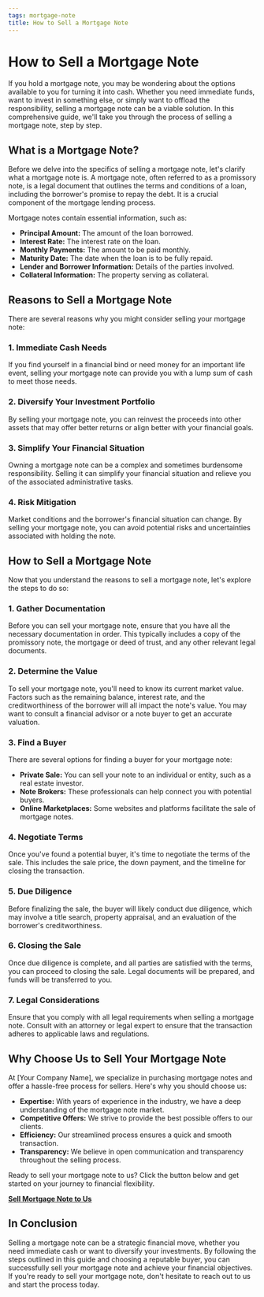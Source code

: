 ```yaml
---
tags: mortgage-note
title: How to Sell a Mortgage Note
---
```


# How to Sell a Mortgage Note

If you hold a mortgage note, you may be wondering about the options available to you for turning it into cash. Whether you need immediate funds, want to invest in something else, or simply want to offload the responsibility, selling a mortgage note can be a viable solution. In this comprehensive guide, we'll take you through the process of selling a mortgage note, step by step.

## What is a Mortgage Note?

Before we delve into the specifics of selling a mortgage note, let's clarify what a mortgage note is. A mortgage note, often referred to as a promissory note, is a legal document that outlines the terms and conditions of a loan, including the borrower's promise to repay the debt. It is a crucial component of the mortgage lending process.

Mortgage notes contain essential information, such as:

- **Principal Amount:** The amount of the loan borrowed.
- **Interest Rate:** The interest rate on the loan.
- **Monthly Payments:** The amount to be paid monthly.
- **Maturity Date:** The date when the loan is to be fully repaid.
- **Lender and Borrower Information:** Details of the parties involved.
- **Collateral Information:** The property serving as collateral.

## Reasons to Sell a Mortgage Note

There are several reasons why you might consider selling your mortgage note:

### 1. Immediate Cash Needs

If you find yourself in a financial bind or need money for an important life event, selling your mortgage note can provide you with a lump sum of cash to meet those needs.

### 2. Diversify Your Investment Portfolio

By selling your mortgage note, you can reinvest the proceeds into other assets that may offer better returns or align better with your financial goals.

### 3. Simplify Your Financial Situation

Owning a mortgage note can be a complex and sometimes burdensome responsibility. Selling it can simplify your financial situation and relieve you of the associated administrative tasks.

### 4. Risk Mitigation

Market conditions and the borrower's financial situation can change. By selling your mortgage note, you can avoid potential risks and uncertainties associated with holding the note.

## How to Sell a Mortgage Note

Now that you understand the reasons to sell a mortgage note, let's explore the steps to do so:

### 1. Gather Documentation

Before you can sell your mortgage note, ensure that you have all the necessary documentation in order. This typically includes a copy of the promissory note, the mortgage or deed of trust, and any other relevant legal documents.

### 2. Determine the Value

To sell your mortgage note, you'll need to know its current market value. Factors such as the remaining balance, interest rate, and the creditworthiness of the borrower will all impact the note's value. You may want to consult a financial advisor or a note buyer to get an accurate valuation.

### 3. Find a Buyer

There are several options for finding a buyer for your mortgage note:

- **Private Sale:** You can sell your note to an individual or entity, such as a real estate investor.
- **Note Brokers:** These professionals can help connect you with potential buyers.
- **Online Marketplaces:** Some websites and platforms facilitate the sale of mortgage notes.

### 4. Negotiate Terms

Once you've found a potential buyer, it's time to negotiate the terms of the sale. This includes the sale price, the down payment, and the timeline for closing the transaction.

### 5. Due Diligence

Before finalizing the sale, the buyer will likely conduct due diligence, which may involve a title search, property appraisal, and an evaluation of the borrower's creditworthiness.

### 6. Closing the Sale

Once due diligence is complete, and all parties are satisfied with the terms, you can proceed to closing the sale. Legal documents will be prepared, and funds will be transferred to you.

### 7. Legal Considerations

Ensure that you comply with all legal requirements when selling a mortgage note. Consult with an attorney or legal expert to ensure that the transaction adheres to applicable laws and regulations.

## Why Choose Us to Sell Your Mortgage Note

At [Your Company Name], we specialize in purchasing mortgage notes and offer a hassle-free process for sellers. Here's why you should choose us:

- **Expertise:** With years of experience in the industry, we have a deep understanding of the mortgage note market.
- **Competitive Offers:** We strive to provide the best possible offers to our clients.
- **Efficiency:** Our streamlined process ensures a quick and smooth transaction.
- **Transparency:** We believe in open communication and transparency throughout the selling process.

Ready to sell your mortgage note to us? Click the button below and get started on your journey to financial flexibility.

[**Sell Mortgage Note to Us**](#)

## In Conclusion

Selling a mortgage note can be a strategic financial move, whether you need immediate cash or want to diversify your investments. By following the steps outlined in this guide and choosing a reputable buyer, you can successfully sell your mortgage note and achieve your financial objectives. If you're ready to sell your mortgage note, don't hesitate to reach out to us and start the process today.